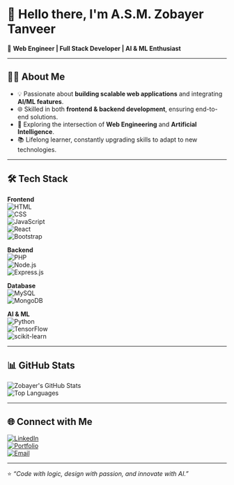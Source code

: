 # 👋 Hello there, I'm A.S.M. Zobayer Tanveer  

🚀 **Web Engineer | Full Stack Developer | AI & ML Enthusiast**

---

## 👨‍💻 About Me
- 💡 Passionate about **building scalable web applications** and integrating **AI/ML features**.  
- 🌐 Skilled in both **frontend & backend development**, ensuring end-to-end solutions.  
- 🔬 Exploring the intersection of **Web Engineering** and **Artificial Intelligence**.  
- 📚 Lifelong learner, constantly upgrading skills to adapt to new technologies.  

---

## 🛠️ Tech Stack

**Frontend**  
![HTML](https://img.shields.io/badge/HTML5-E34F26?logo=html5&logoColor=white)  
![CSS](https://img.shields.io/badge/CSS3-1572B6?logo=css3&logoColor=white)  
![JavaScript](https://img.shields.io/badge/JavaScript-F7DF1E?logo=javascript&logoColor=black)  
![React](https://img.shields.io/badge/React-61DAFB?logo=react&logoColor=black)  
![Bootstrap](https://img.shields.io/badge/Bootstrap-563D7C?logo=bootstrap&logoColor=white)  

**Backend**  
![PHP](https://img.shields.io/badge/PHP-777BB4?logo=php&logoColor=white)  
![Node.js](https://img.shields.io/badge/Node.js-339933?logo=nodedotjs&logoColor=white)  
![Express.js](https://img.shields.io/badge/Express.js-000000?logo=express&logoColor=white)  

**Database**  
![MySQL](https://img.shields.io/badge/MySQL-4479A1?logo=mysql&logoColor=white)  
![MongoDB](https://img.shields.io/badge/MongoDB-47A248?logo=mongodb&logoColor=white)  

**AI & ML**  
![Python](https://img.shields.io/badge/Python-3776AB?logo=python&logoColor=white)  
![TensorFlow](https://img.shields.io/badge/TensorFlow-FF6F00?logo=tensorflow&logoColor=white)  
![scikit-learn](https://img.shields.io/badge/scikit--learn-F7931E?logo=scikit-learn&logoColor=white)  

---

## 📊 GitHub Stats

![Zobayer's GitHub Stats](https://github-readme-stats.vercel.app/api?username=zobayer02&show_icons=true&theme=tokyonight)  
![Top Languages](https://github-readme-stats.vercel.app/api/top-langs/?username=zobayer02&layout=compact&theme=tokyonight)  

---

## 🌐 Connect with Me
[![LinkedIn](https://img.shields.io/badge/LinkedIn-0A66C2?logo=linkedin&logoColor=white)](https://www.linkedin.com/in/asmzobayertanveer)  
[![Portfolio](https://img.shields.io/badge/Portfolio-000000?logo=About.me&logoColor=white)](https://your-portfolio-link.com)  
[![Email](https://img.shields.io/badge/Email-D14836?logo=gmail&logoColor=white)](mailto:your-email@example.com)  

---

⭐ *“Code with logic, design with passion, and innovate with AI.”*  
